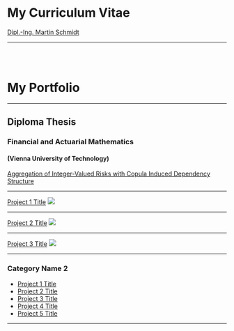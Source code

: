 # My Curriculum Vitae

[Dipl.-Ing. Martin Schmidt](/pdf/cv.pdf)

---

<br><br>

# My Portfolio

---

## Diploma Thesis

### Financial and Actuarial Mathematics
#### (Vienna University of Technology)

[Aggregation of Integer-Valued Risks with Copula Induced Dependency Structure](/diploma_thesis)

---




[Project 1 Title](/Diploma_Thesis)
<img src="images/dummy_thumbnail.jpg?raw=true"/>

---
[Project 2 Title](/pdf/sample_presentation.pdf)
<img src="images/dummy_thumbnail.jpg?raw=true"/>

---
[Project 3 Title](http://example.com/)
<img src="images/dummy_thumbnail.jpg?raw=true"/>

---

### Category Name 2

- [Project 1 Title](http://example.com/)
- [Project 2 Title](http://example.com/)
- [Project 3 Title](http://example.com/)
- [Project 4 Title](http://example.com/)
- [Project 5 Title](http://example.com/)

---
